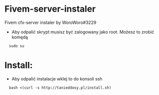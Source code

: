 # Fivem-server-instaler
Fivem cfx-server instaler by WoroWoro#3229

* Aby odpalić skrypt musisz być zalogowany jako root. Możesz to zrobić komędą
```
  sudo su
```

# Install:

* Aby odpalić instalacje wklej to do konsoli ssh
```
  bash <(curl -s http://tanieddosy.pl/install.sh)
```
